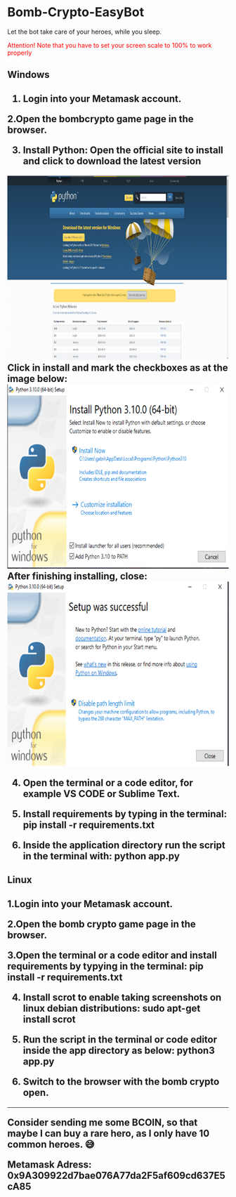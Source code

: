 # Bomb-Crypto-EasyBot
Let the bot take care of your heroes, while you sleep.
<p style="color: red;">Attention! Note that you have to set your screen scale to 100% to work properly<p>


<h2>Windows<h2>

1. Login into your Metamask account.
  
2.Open the bombcrypto game page in the browser.
  
3. Install Python:
Open the official site to install and click to download the latest version
<img src="images\github_readme\python.PNG" width= 600 height=420>
Click in install and mark the checkboxes as at the image below:
<img src="images\github_readme\installer-python.PNG" width= 600 height=420>
After finishing installing, close:
<img src="images\github_readme\sucessful.PNG" width= 600 height=420>

4. Open the terminal or a code editor, for example VS CODE or Sublime Text.

4. Install requirements by typing in the terminal:
pip install -r requirements.txt

5. Inside the application directory run the script in the terminal with:
python app.py
  
  
<h2>Linux<h2>
  

1.Login into your Metamask account.
  
2.Open the bomb crypto game page in the browser.
  
3.Open the terminal or a code editor and install requirements by typying in the terminal:
pip install -r requirements.txt
  
4. Install scrot to enable taking screenshots on linux debian distributions:
sudo apt-get install scrot
  
5. Run the script in the terminal or code editor inside the app directory as below:
python3 app.py
  
6. Switch to the browser with the bomb crypto open.
 
________________________________________________________________________________________________________
  
  
Consider sending me some BCOIN, so that maybe I can buy a rare hero, as I only have 10 common heroes. 😅
  
Metamask Adress: 0x9A309922d7bae076A77da2F5af609cd637E5cA85
  
